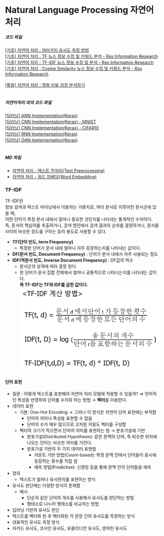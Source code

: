 # Natural Language Processing 자연어 처리 

##### 코드 파일
[[기초] 자연어 처리 : 여러가지 유사도 측정 방법](./jupyter/Similarity.ipynb)  
[[기초] 자연어 처리 : TF 뉴스 정보 수집 및 키워드 분석 - Rss Information Research](./jupyter/rss_ir_TF2.ipynb)  
[[기초] 자연어 처리 : TF-IDF 뉴스 정보 수집 및 분석 - Rss Information Research](./jupyter/rss_ir_TF-IDF.ipynb)  
[[기초] 자연어 처리 : Cosine Similarity 뉴스 정보 수집 및 키워드 분석 - Rss Information Research](./jupyter/rss_ir-CosineSimilarity.ipynb)  
   
[[활용] 자연어 처리 : 영화 리뷰 감정 분석하기](./jupyter/Sentiment_movie_review.ipynb)  
   
##### 자연어처리 외의 코드 파일
[[딥러닝] ANN Implementation(Keras)](./jupyter/deeplearning/ANN_Implementation.ipynb)  
[[딥러닝] CNN Implementation(Keras) - MNIST](./jupyter/deeplearning/CNN_Implementation(Mnist).ipynb)  
[[딥러닝] CNN Implementation(Keras) - CIFAR10](./jupyter/deeplearning/CNN_Implementation(CIFAR10).ipynb)  
[[딥러닝] RNN Implementation(Keras)](./jupyter/deeplearning/RNN_Implementation.ipynb)  
[[딥러닝] GAN Implementation(Keras)](./jupyter/deeplearning/GAN_Implementation.ipynb)  
   
##### MD 파일
- [자연어 처리 -  텍스트 전처리(Text Preprocessing)](./mdFiles/NLP_text_preprocessing.md)  
- [자연어 처리 - 워드 임베딩(Word Embedding)](./mdFiles/NLP_WordEmbedding.md)  
  
### TF-IDF
TF-IDF란  
정보 검색과 텍스트 마이닝에서 이용하는 가중치로, 여러 문서로 이루어진 문서군에 있을 때,  
어떤 단어가 특정 문서 내에서 얼마나 중요한 것인지를 나타내는 통계적인 수치이다.   
즉, 문서의 핵심어를 추출하거나, 검색 엔진에서 검색 결과의 순위를 결정하거나,  문서들 사이의 비슷한 정도를 구하는 등의 용도로 사용할 수 있다.   
- **TF(단어 빈도, term Frequency)**
    - 특정한 단어가 문서 내에 얼마나 자주 등장하는지를 나타내는 값이다.  
- **DF(문서 빈도, Document Frequency)** : 단어가 문서 내에서 자주 사용되는 정도
- **IDF(역문서 빈도, Inverse Document Frequency)** : DF값의 역수  
    - 문서군의 성격에 따라 결정 된다.  
    - 한 단어가 문서 집합 전체에서 얼마나 공통적으로 나타나는지를 나타내는 값이다.  
**즉 TF-IDF는 TF와 IDF를 곱한 값이다.**   
![TF-IDF](./img/tf_idf.png)  

#### 단어 표현
- 질문 : 어떻게 텍스트를 표현해야 자연어 처리 모델에 적용할 수 있을까?
    ⇒ 언어적인 특성을 반영하여 단어를 수치화 하는 방법 → **벡터**를 이용한다.
- 데이터 표현
    - 기본: One-Hot Encoding → 그러나 이 방식은 자연어 단어 표현에는 부적합
        - 단어의 의미나 특성을 표현할 수 없음
        - 단어의 수가 매우 많으므로 고차원 저밀도 벡터를 구성함
    - 벡터의 크기가 작으면서 단어의 의미를 표현하는 법 → 분포가설에 기반
        - 분포가설(Distributed Hypothesis): 같은 문맥의 단어, 즉 비슷한 위치에 나오는 단어는 비슷한 의미를 가진다.
        - 분포가설 기반의 두 가지 데이터 표현법
            - 카운트 기반 방법(Count-based): 특정 문맥 안에서 단어들이 동시에 등장하는 횟수를 직접 셈
            - 예측 방법(Predictive): 신경망 등을 통해 문맥 안의 단어들을 예측
- 정의
    - 텍스트가 얼마나 유사한지를 표현하는 방식
- 유사도 판단에는 다양한 방식이 존재함
    - 예시
        - 단순히 같은 단어의 개수를 사용해서 유사도를 판단하는 방법
        - 형태소로 나누어 형태소를 비교하는 방법
- 딥러닝 기반의 유사도 판단
- 텍스트를 벡터화 한 후 벡터화된 각 문장 간의 유사도를 측정하는 방식
- 대표적인 유사도 측정 방식
- 자카드 유사도, 코사인 유사도, 유클리디언 유사도, 맨하탄 유사도